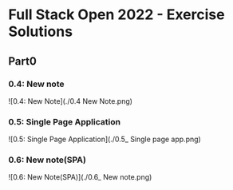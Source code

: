 # Full Stack Open 2022 - Exercise Solutions

## Part0

### 0.4: New note

![0.4: New Note](./0.4 New Note.png)

### 0.5: Single Page Application

![0.5: Single Page Application](./0.5_ Single page app.png)

### 0.6: New note(SPA)

![0.6: New Note(SPA)](./0.6_ New note.png)
